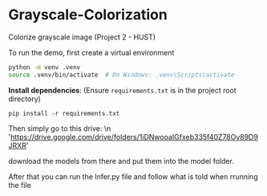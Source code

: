 # Grayscale-Colorization
Colorize grayscale image (Project 2 - HUST)

To run the demo, first create a virtual environment

```bash
python -m venv .venv
source .venv/bin/activate  # On Windows: .venv\Scripts\activate
```

 **Install dependencies**:
    (Ensure `requirements.txt` is in the project root directory)
```
pip install -r requirements.txt
```

Then simply go to this drive: \n
'https://drive.google.com/drive/folders/1iDNwooaIGfxeb335f40Z78Ov89D9JRXR'

download the models from there and put them into the model folder.

After that you can run the Infer.py file and follow what is told when rrunning the file  
